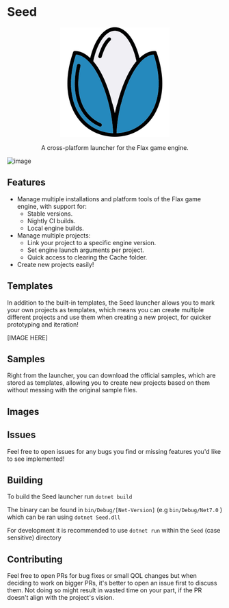 # Seed

<p align="center">
    <img src="./Seed/Assets/seed-logo-blue-256.png">
</p>

<p align="center">
    A cross-platform launcher for the Flax game engine.
</p>

![image](https://github.com/MineBill/Seed/assets/30367251/99a2beb1-a3fa-403f-a573-9265d2111ff0)


## Features
- Manage multiple installations and platform tools of the Flax game engine, with support for:
    - Stable versions.
    - Nightly CI builds.
    - Local engine builds.
- Manage multiple projects:
    - Link your project to a specific engine version.
    - Set engine launch arguments per project.
    - Quick access to clearing the Cache folder.
- Create new projects easily!

## Templates
In addition to the built-in templates, the Seed launcher allows you to mark your own projects as templates, which means you can create multiple different projects and use them when creating a new project, for quicker prototyping and iteration!

[IMAGE HERE]

## Samples
Right from the launcher, you can download the official samples, which are stored as templates, allowing you to create new projects based on them without messing with the original sample files.

## Images

## Issues
Feel free to open issues for any bugs you find or missing features you'd like to see implemented!

## Building
To build the Seed launcher run `dotnet build`

The binary can be found in `bin/Debug/[Net-Version]` (e.g `bin/Debug/Net7.0` )
which can be ran using `dotnet Seed.dll`

For development it is recommended to use `dotnet run` within the `Seed` (case sensitive) directory

## Contributing
Feel free to open PRs for bug fixes or small QOL changes but when deciding to work on bigger PRs, it's better to open an issue first to discuss them. Not doing so might result in wasted time on your part, if the PR doesn't align with the project's vision.

